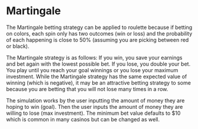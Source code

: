 # Martingale

The Martingale betting strategy can be applied to roulette because if betting on colors, each spin only has two outcomes (win or loss) and the probability of each happening is close to 50% (assuming you are picking between red or black).

The Martingale strategy is as follows: If you win, you save your earnings and bet again with the lowest possible bet. If you lose, you double your bet. You play until you reach your goal winnings or you lose your maximum investment. While the Martingale strategy has the same expected value of winning (which is negative), it may be an attractive betting strategy to some because you are betting that you will not lose many times in a row.

The simulation works by the user inputting the amount of money they are hoping to win (goal). Then the user inputs the amount of money they are willing to lose (max investment). The minimum bet value defaults to $10 which is common in many casinos but can be changed as well.
